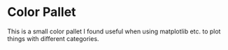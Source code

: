 # Color Pallet

This is a small color pallet I found useful when using matplotlib etc. to plot things with different categories.


